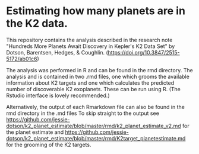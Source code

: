 # Estimating how many planets are in the K2 data.

This repository contains the analysis described in the research note "Hundreds More Planets Await Discovery in Kepler's K2 Data Set" by Dotson, Barentsen, Hedges, & Coughlin.  (https://doi.org/10.3847/2515-5172/ab01c6)

The analysis was performed in R and can be found in the rmd directory.  The analysis and is contained in two .rmd files, one which grooms the available information about K2 targets and one which calculates the predicted number of discoverable K2 exoplanets.  These can be run using R.  (The Rstudio interface is lovely recommended.)

Alternatively, the output of each Rmarkdown file can also be found in the rmd directory in the .md files  To skip straight to the output see https://github.com/jessie-dotson/k2_planet_estimate/blob/master/rmd/k2_planet_estimate_v2.md for the planet estimate and https://github.com/jessie-dotson/k2_planet_estimate/blob/master/rmd/K2target_planetestimate.md for the grooming of the K2 targets.
